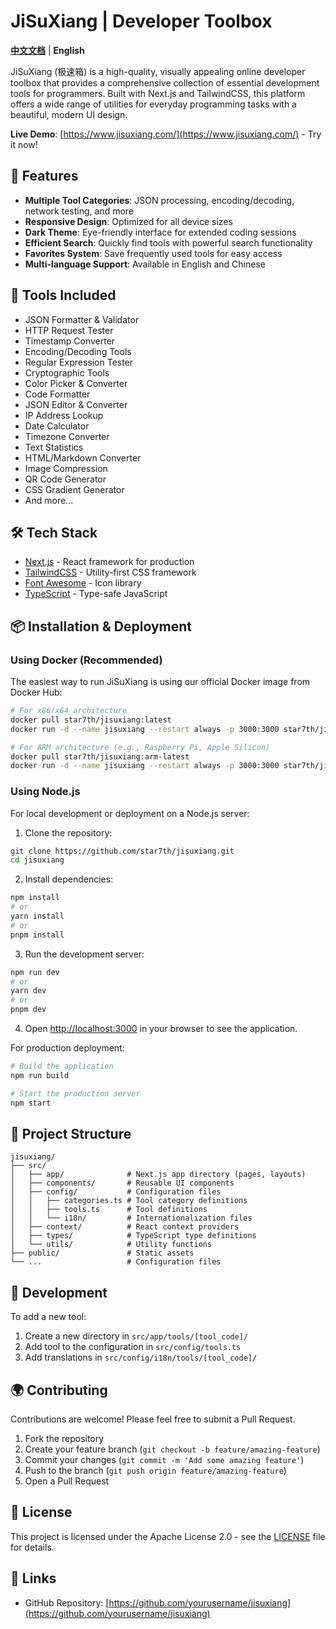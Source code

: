 # JiSuXiang | Developer Toolbox

**[中文文档](README.zh-CN.md)** | **English**

JiSuXiang (极速箱) is a high-quality, visually appealing online developer toolbox that provides a comprehensive collection of essential development tools for programmers. Built with Next.js and TailwindCSS, this platform offers a wide range of utilities for everyday programming tasks with a beautiful, modern UI design.

**Live Demo**: [https://www.jisuxiang.com/](https://www.jisuxiang.com/) - Try it now!

## 🚀 Features

- **Multiple Tool Categories**: JSON processing, encoding/decoding, network testing, and more
- **Responsive Design**: Optimized for all device sizes
- **Dark Theme**: Eye-friendly interface for extended coding sessions
- **Efficient Search**: Quickly find tools with powerful search functionality
- **Favorites System**: Save frequently used tools for easy access
- **Multi-language Support**: Available in English and Chinese

## 🔧 Tools Included

- JSON Formatter & Validator
- HTTP Request Tester
- Timestamp Converter
- Encoding/Decoding Tools
- Regular Expression Tester
- Cryptographic Tools
- Color Picker & Converter
- Code Formatter
- JSON Editor & Converter
- IP Address Lookup
- Date Calculator
- Timezone Converter
- Text Statistics
- HTML/Markdown Converter
- Image Compression
- QR Code Generator
- CSS Gradient Generator
- And more...

## 🛠️ Tech Stack

- [Next.js](https://nextjs.org) - React framework for production
- [TailwindCSS](https://tailwindcss.com) - Utility-first CSS framework
- [Font Awesome](https://fontawesome.com) - Icon library
- [TypeScript](https://www.typescriptlang.org/) - Type-safe JavaScript

## 📦 Installation & Deployment

### Using Docker (Recommended)

The easiest way to run JiSuXiang is using our official Docker image from Docker Hub:

```bash
# For x86/x64 architecture
docker pull star7th/jisuxiang:latest
docker run -d --name jisuxiang --restart always -p 3000:3000 star7th/jisuxiang:latest

# For ARM architecture (e.g., Raspberry Pi, Apple Silicon)
docker pull star7th/jisuxiang:arm-latest
docker run -d --name jisuxiang --restart always -p 3000:3000 star7th/jisuxiang:arm-latest
```

### Using Node.js

For local development or deployment on a Node.js server:

1. Clone the repository:
```bash
git clone https://github.com/star7th/jisuxiang.git
cd jisuxiang
```

2. Install dependencies:
```bash
npm install
# or
yarn install
# or
pnpm install
```

3. Run the development server:
```bash
npm run dev
# or
yarn dev
# or
pnpm dev
```

4. Open [http://localhost:3000](http://localhost:3000) in your browser to see the application.

For production deployment:
```bash
# Build the application
npm run build

# Start the production server
npm start
```

## 🧩 Project Structure

```
jisuxiang/
├── src/
│   ├── app/              # Next.js app directory (pages, layouts)
│   ├── components/       # Reusable UI components
│   ├── config/           # Configuration files
│   │   ├── categories.ts # Tool category definitions
│   │   ├── tools.ts      # Tool definitions
│   │   └── i18n/         # Internationalization files
│   ├── context/          # React context providers
│   ├── types/            # TypeScript type definitions
│   └── utils/            # Utility functions
├── public/               # Static assets
└── ...                   # Configuration files
```

## 🧪 Development

To add a new tool:

1. Create a new directory in `src/app/tools/[tool_code]/`
2. Add tool to the configuration in `src/config/tools.ts`
3. Add translations in `src/config/i18n/tools/[tool_code]/`

## 🌍 Contributing

Contributions are welcome! Please feel free to submit a Pull Request.

1. Fork the repository
2. Create your feature branch (`git checkout -b feature/amazing-feature`)
3. Commit your changes (`git commit -m 'Add some amazing feature'`)
4. Push to the branch (`git push origin feature/amazing-feature`)
5. Open a Pull Request

## 📄 License

This project is licensed under the Apache License 2.0 - see the [LICENSE](LICENSE) file for details.

## 🔗 Links

- GitHub Repository: [https://github.com/yourusername/jisuxiang](https://github.com/yourusername/jisuxiang)

